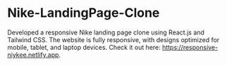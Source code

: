 # Nike-LandingPage-Clone
Developed a responsive Nike landing page clone using React.js and Tailwind CSS. The website is fully responsive, with designs optimized for mobile, tablet, and laptop devices. Check it out here: https://responsive-niykee.netlify.app.
